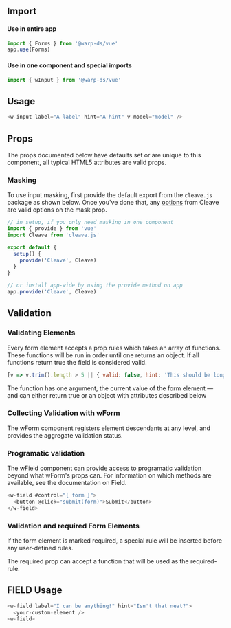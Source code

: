 ## Import

#### Use in entire app

```js
import { Forms } from '@warp-ds/vue'
app.use(Forms)
```

#### Use in one component and special imports

```js
import { wInput } from '@warp-ds/vue'
```

## Usage

```js
<w-input label="A label" hint="A hint" v-model="model" />
```

## Props

The props documented below have defaults set or are unique to this component, all typical HTML5 attributes are valid props.

<api-table type=vue component="Input"/>

### Masking

To use input masking, first provide the default export from the `cleave.js` package as shown below. Once you've done that, any [options](https://github.com/nosir/cleave.js/blob/master/doc/options.md) from Cleave are valid options on the mask prop.

```js
// in setup, if you only need masking in one component
import { provide } from 'vue'
import Cleave from 'cleave.js'

export default {
  setup() {
    provide('Cleave', Cleave)
  }
}

// or install app-wide by using the provide method on app
app.provide('Cleave', Cleave)
```

## Validation

### Validating Elements

Every form element accepts a prop rules which takes an array of functions. These functions will be run in order until one returns an object. If all functions return true the field is considered valid.

```js
[v => v.trim().length > 5 || { valid: false, hint: 'This should be longer' }]
```
The function has one argument, the current value of the form element — and can either return true or an object with attributes described below

<api-table type=vue component="InputAttributes"/>

### Collecting Validation with wForm

The wForm component registers element descendants at any level, and provides the aggregate validation status.

<api-table type=vue component="InputValidation"/>

### Programatic validation

The wField component can provide access to programatic validation beyond what wForm's props can. For information on which methods are available, see the documentation on Field.

```js
<w-field #control="{ form }">
  <button @click="submit(form)">Submit</button>
</w-field>
```

### Validation and required Form Elements

If the form element is marked required, a special rule will be inserted before any user-defined rules.

The required prop can accept a function that will be used as the required-rule.

## FIELD Usage 

```js
<w-field label="I can be anything!" hint="Isn't that neat?">
  <your-custom-element />
<w-field>
```

<api-table type=vue component="Field"/>
